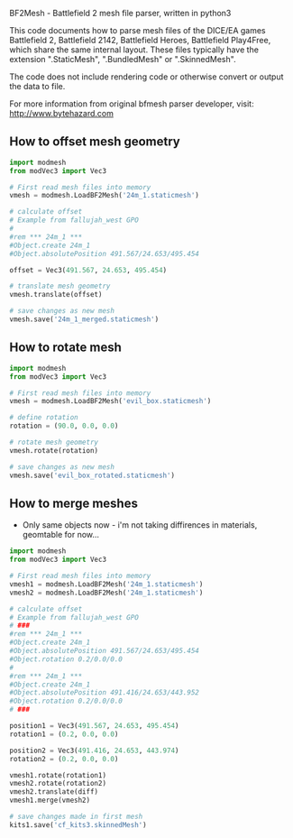 BF2Mesh - Battlefield 2 mesh file parser, written in python3

This code documents how to parse mesh files of the DICE/EA games Battlefield 2,
Battlefield 2142, Battlefield Heroes, Battlefield Play4Free, which share the
same internal layout. These files typically have the extension ".StaticMesh",
".BundledMesh" or ".SkinnedMesh".

The code does not include rendering code or otherwise convert or output the data
to file.

For more information from original bfmesh parser developer, visit: http://www.bytehazard.com

## How to offset mesh geometry
```python
import modmesh
from modVec3 import Vec3

# First read mesh files into memory
vmesh = modmesh.LoadBF2Mesh('24m_1.staticmesh')

# calculate offset
# Example from fallujah_west GPO
#
#rem *** 24m_1 ***
#Object.create 24m_1
#Object.absolutePosition 491.567/24.653/495.454

offset = Vec3(491.567, 24.653, 495.454)

# translate mesh geometry
vmesh.translate(offset)

# save changes as new mesh
vmesh.save('24m_1_merged.staticmesh')
```

## How to rotate mesh
```python
import modmesh
from modVec3 import Vec3

# First read mesh files into memory
vmesh = modmesh.LoadBF2Mesh('evil_box.staticmesh')

# define rotation
rotation = (90.0, 0.0, 0.0)

# rotate mesh geometry
vmesh.rotate(rotation)

# save changes as new mesh
vmesh.save('evil_box_rotated.staticmesh')
```

## How to merge meshes  
* Only same objects now - i'm not taking diffirences in materials, geomtable for now...

```python
import modmesh
from modVec3 import Vec3

# First read mesh files into memory
vmesh1 = modmesh.LoadBF2Mesh('24m_1.staticmesh')
vmesh2 = modmesh.LoadBF2Mesh('24m_1.staticmesh')

# calculate offset
# Example from fallujah_west GPO
# ###
#rem *** 24m_1 ***
#Object.create 24m_1
#Object.absolutePosition 491.567/24.653/495.454
#Object.rotation 0.2/0.0/0.0
#
#rem *** 24m_1 ***
#Object.create 24m_1
#Object.absolutePosition 491.416/24.653/443.952
#Object.rotation 0.2/0.0/0.0
# ###

position1 = Vec3(491.567, 24.653, 495.454)
rotation1 = (0.2, 0.0, 0.0)

position2 = Vec3(491.416, 24.653, 443.974)
rotation2 = (0.2, 0.0, 0.0)

vmesh1.rotate(rotation1)
vmesh2.rotate(rotation2)
vmesh2.translate(diff)
vmesh1.merge(vmesh2)

# save changes made in first mesh
kits1.save('cf_kits3.skinnedMesh')
```
